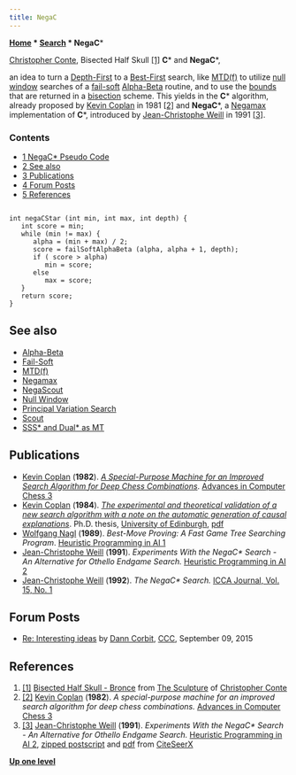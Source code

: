 ```yaml
---
title: NegaC
---
```

**[Home](Home "Home") \* [Search](Search "Search") \* NegaC**\*



 [](http://www.microbotic.org/skull5.htm) [Christopher Conte](Category:Christopher_Conte "Category:Christopher Conte"), Bisected Half Skull <a id="cite-note-1" href="#cite-ref-1">[1]</a> 
**C**\* and **NegaC**\*,  

an idea to turn a [Depth-First](Depth-First "Depth-First") to a [Best-First](Best-First "Best-First") search, like [MTD(f)](MTD(f) "MTD(f)") to utilize [null window](Null_Window "Null Window") searches of a [fail-soft](Fail-Soft "Fail-Soft") [Alpha-Beta](Alpha-Beta "Alpha-Beta") routine, and to use the [bounds](Bound "Bound") that are returned in a [bisection](https://en.wikipedia.org/wiki/Bisection) scheme. This yields in the **C**\* algorithm, already proposed by [Kevin Coplan](Kevin_Coplan "Kevin Coplan") in 1981 <a id="cite-note-2" href="#cite-ref-2">[2]</a> and **NegaC**\*, a [Negamax](Negamax "Negamax") implementation of **C**\*, introduced by [Jean-Christophe Weill](Jean-Christophe_Weill "Jean-Christophe Weill") in 1991 <a id="cite-note-3" href="#cite-ref-3">[3]</a>. 



### Contents


* [1 NegaC\* Pseudo Code](#negac.2a-pseudo-code)
* [2 See also](#see-also)
* [3 Publications](#publications)
* [4 Forum Posts](#forum-posts)
* [5 References](#references)







```

int negaCStar (int min, int max, int depth) {
   int score = min;
   while (min != max) {
      alpha = (min + max) / 2;
      score = failSoftAlphaBeta (alpha, alpha + 1, depth);
      if ( score > alpha)
         min = score;
      else
         max = score;
   }
   return score;
}

```

## See also


* [Alpha-Beta](Alpha-Beta "Alpha-Beta")
* [Fail-Soft](Fail-Soft "Fail-Soft")
* [MTD(f)](MTD(f) "MTD(f)")
* [Negamax](Negamax "Negamax")
* [NegaScout](NegaScout "NegaScout")
* [Null Window](Null_Window "Null Window")
* [Principal Variation Search](Principal_Variation_Search "Principal Variation Search")
* [Scout](Scout "Scout")
* [SSS\* and Dual\* as MT](SSS*_and_Dual*#SSStarandDualStarAsMT "SSS* and Dual*")


## Publications


* [Kevin Coplan](Kevin_Coplan "Kevin Coplan") (**1982**). *[A Special-Purpose Machine for an Improved Search Algorithm for Deep Chess Combinations](https://www.sciencedirect.com/science/article/pii/B9780080268989500061)*. [Advances in Computer Chess 3](Advances_in_Computer_Chess_3 "Advances in Computer Chess 3")
* [Kevin Coplan](Kevin_Coplan "Kevin Coplan") (**1984**). *[The experimental and theoretical validation of a new search algorithm with a note on the automatic generation of causal explanations](https://www.era.lib.ed.ac.uk/handle/1842/6645)*. Ph.D. thesis, [University of Edinburgh](University_of_Edinburgh "University of Edinburgh"), [pdf](https://www.era.lib.ed.ac.uk/bitstream/handle/1842/6645/Coplan1984.pdf)
* [Wolfgang Nagl](index.php?title=Wolfgang_Nagl&action=edit&redlink=1 "Wolfgang Nagl (page does not exist)") (**1989**). *Best-Move Proving: A Fast Game Tree Searching Program*. [Heuristic Programming in AI 1](1st_Computer_Olympiad#Workshop "1st Computer Olympiad")
* [Jean-Christophe Weill](Jean-Christophe_Weill "Jean-Christophe Weill") (**1991**). *Experiments With the NegaC\* Search - An Alternative for Othello Endgame Search.* [Heuristic Programming in AI 2](2nd_Computer_Olympiad#Workshop "2nd Computer Olympiad")
* [Jean-Christophe Weill](Jean-Christophe_Weill "Jean-Christophe Weill") (**1992**). *The NegaC\* Search.* [ICCA Journal, Vol. 15, No. 1](ICGA_Journal#15_1 "ICGA Journal")


## Forum Posts


* [Re: Interesting ideas](http://www.talkchess.com/forum/viewtopic.php?t=57560&start=15) by [Dann Corbit](Dann_Corbit "Dann Corbit"), [CCC](CCC "CCC"), September 09, 2015


## References


1. <a id="cite-ref-1" href="#cite-note-1">[1]</a> [Bisected Half Skull - Bronce](http://www.microbotic.org/skull5.htm) from [The Sculpture](http://www.microbotic.org/portfolio.htm) of [Christopher Conte](Category:Christopher_Conte "Category:Christopher Conte")
2. <a id="cite-ref-2" href="#cite-note-2">[2]</a> [Kevin Coplan](Kevin_Coplan "Kevin Coplan") (**1982**). *A special-purpose machine for an improved search algorithm for deep chess combinations.* [Advances in Computer Chess 3](Advances_in_Computer_Chess_3 "Advances in Computer Chess 3")
3. <a id="cite-ref-3" href="#cite-note-3">[3]</a> [Jean-Christophe Weill](Jean-Christophe_Weill "Jean-Christophe Weill") (**1991**). *Experiments With the NegaC\* Search - An Alternative for Othello Endgame Search.* [Heuristic Programming in AI 2](2nd_Computer_Olympiad#Workshop "2nd Computer Olympiad"), [zipped postscript](http://www.recherche.enac.fr/%7Eweill/publications/negac.ps.gz) and [pdf](http://citeseerx.ist.psu.edu/viewdoc/download?doi=10.1.1.39.3189&rep=rep1&type=pdf) from [CiteSeerX](http://citeseerx.ist.psu.edu/viewdoc/summary?doi=10.1.1.39.3189)

**[Up one level](Search "Search")**







 

